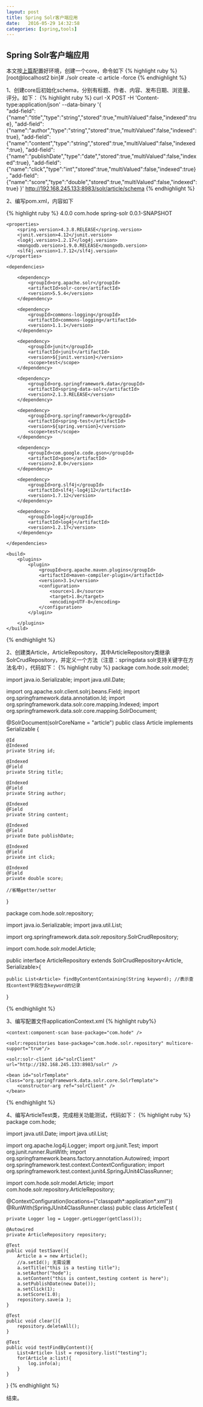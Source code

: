 ```yaml
---
layout: post
title: Spring Solr客户端应用
date:   2016-05-29 14:32:58
categories: [spring,tools]
---
```


## Spring Solr客户端应用


本文按<a href="/tools/2016/05/28/solr-6.html">上篇</a>配置好环境，创建一个core，命令如下
{% highlight ruby %}
[root@localhost2 bin]# ./solr create -c article -force
{% endhighlight %}

1、创建core后初始化schema，分别有标题、作者、内容、发布日期、浏览量、评分。如下：
{% highlight ruby %}
curl -X POST -H 'Content-type:application/json' --data-binary '{    
"add-field":{"name":"title","type":"string","stored":true,"multiValued":false,"indexed":true},
"add-field":{"name":"author","type":"string","stored":true,"multiValued":false,"indexed":true},
"add-field":{"name":"content","type":"string","stored":true,"multiValued":false,"indexed":true},
"add-field":{"name":"publishDate","type":"date","stored":true,"multiValued":false,"indexed":true},
"add-field":{"name":"click","type":"int","stored":true,"multiValued":false,"indexed":true},
"add-field":{"name":"score","type":"double","stored":true,"multiValued":false,"indexed":true}
}' http://192.168.245.133:8983/solr/article/schema
{% endhighlight %}

2、编写pom.xml，内容如下

{% highlight ruby %}
<project xmlns="http://maven.apache.org/POM/4.0.0" xmlns:xsi="http://www.w3.org/2001/XMLSchema-instance"
	xsi:schemaLocation="http://maven.apache.org/POM/4.0.0 http://maven.apache.org/xsd/maven-4.0.0.xsd">
	<modelVersion>4.0.0</modelVersion>
	<groupId>com.hode</groupId>
	<artifactId>spring-solr</artifactId>
	<version>0.0.1-SNAPSHOT</version>

	<properties>
		<spring.version>4.3.8.RELEASE</spring.version>
		<junit.version>4.12</junit.version>
		<log4j.version>1.2.17</log4j.version>
		<mongodb.version>1.9.0.RELEASE</mongodb.version>
		<slf4j.version>1.7.12</slf4j.version>
	</properties>

	<dependencies>

		<dependency>
		    <groupId>org.apache.solr</groupId>
		    <artifactId>solr-core</artifactId>
		    <version>5.5.4</version>
		</dependency>

		<dependency>
			<groupId>commons-logging</groupId>
			<artifactId>commons-logging</artifactId>
			<version>1.1.1</version>
		</dependency>

		<dependency>
			<groupId>junit</groupId>
			<artifactId>junit</artifactId>
			<version>${junit.version}</version>
			<scope>test</scope>
		</dependency>

		<dependency>
			<groupId>org.springframework.data</groupId>
			<artifactId>spring-data-solr</artifactId>
			<version>2.1.3.RELEASE</version>
		</dependency>

		<dependency>
			<groupId>org.springframework</groupId>
			<artifactId>spring-test</artifactId>
			<version>${spring.version}</version>
			<scope>test</scope>
		</dependency>

		<dependency>
			<groupId>com.google.code.gson</groupId>
			<artifactId>gson</artifactId>
			<version>2.8.0</version>
		</dependency>

		<dependency>
			<groupId>org.slf4j</groupId>
			<artifactId>slf4j-log4j12</artifactId>
			<version>1.7.12</version>
		</dependency>

		<dependency>
			<groupId>log4j</groupId>
			<artifactId>log4j</artifactId>
			<version>1.2.17</version>
		</dependency>

	</dependencies>

	<build>
		<plugins>
			<plugin>
				<groupId>org.apache.maven.plugins</groupId>
				<artifactId>maven-compiler-plugin</artifactId>
				<version>3.1</version>
				<configuration>
					<source>1.8</source>
					<target>1.8</target>
					<encoding>UTF-8</encoding>
				</configuration>
			</plugin>

		</plugins>
	</build>

</project>
{% endhighlight %}

2、创建类Article，ArticleRepository，其中ArticleRepository类继承SolrCrudRepository，并定义一个方法（注意：springdata solr支持关键字在方法名中），代码如下：
{% highlight ruby %}
package com.hode.solr.model;

import java.io.Serializable;
import java.util.Date;

import org.apache.solr.client.solrj.beans.Field;
import org.springframework.data.annotation.Id;
import org.springframework.data.solr.core.mapping.Indexed;
import org.springframework.data.solr.core.mapping.SolrDocument;

@SolrDocument(solrCoreName = "article")
public class Article implements Serializable {

	@Id
	@Indexed
	private String id;
	
	@Indexed
	@Field
	private String title;
	
	@Indexed
	@Field
	private String author;
	
	@Indexed
	@Field
	private String content;
	
	@Indexed
	@Field
	private Date publishDate;
	
	@Indexed
	@Field
	private int click;
	
	@Indexed
	@Field
	private double score;
	
	//省略getter/setter

}

package com.hode.solr.repository;

import java.io.Serializable;
import java.util.List;

import org.springframework.data.solr.repository.SolrCrudRepository;

import com.hode.solr.model.Article;

public interface ArticleRepository extends SolrCrudRepository<Article, Serializable>{

	public List<Article> findByContentContaining(String keyword); //表示查找content字段包含keyword的记录
	
}

{% endhighlight %}

3、编写配置文件applicationContext.xml
{% highlight ruby%}
<?xml version="1.0" encoding="UTF-8"?>
<beans xmlns="http://www.springframework.org/schema/beans"
	xmlns:mvc="http://www.springframework.org/schema/mvc" xmlns:xsi="http://www.w3.org/2001/XMLSchema-instance"
	xmlns:context="http://www.springframework.org/schema/context" xmlns:tx="http://www.springframework.org/schema/tx"
	xmlns:util="http://www.springframework.org/schema/util" xmlns:solr="http://www.springframework.org/schema/data/solr"
	xsi:schemaLocation="http://www.springframework.org/schema/beans http://www.springframework.org/schema/beans/spring-beans.xsd
        http://www.springframework.org/schema/mvc http://www.springframework.org/schema/mvc/spring-mvc.xsd  
        http://www.springframework.org/schema/tx http://www.springframework.org/schema/tx/spring-tx.xsd
        http://www.springframework.org/schema/context http://www.springframework.org/schema/context/spring-context.xsd
        http://www.springframework.org/schema/util http://www.springframework.org/schema/util/spring-util.xsd
        http://www.springframework.org/schema/data/solr http://www.springframework.org/schema/data/solr/spring-solr.xsd">

	<context:component-scan base-package="com.hode" />

	<solr:repositories base-package="com.hode.solr.repository" multicore-support="true"/>

	<solr:solr-client id="solrClient" url="http://192.168.245.133:8983/solr" />
	
	<bean id="solrTemplate" class="org.springframework.data.solr.core.SolrTemplate">
		<constructor-arg ref="solrClient" />
	</bean>
	

</beans>
{% endhighlight %}

4、编写ArticleTest类，完成相关功能测试，代码如下：
{% highlight ruby %}
package com.hode;

import java.util.Date;
import java.util.List;

import org.apache.log4j.Logger;
import org.junit.Test;
import org.junit.runner.RunWith;
import org.springframework.beans.factory.annotation.Autowired;
import org.springframework.test.context.ContextConfiguration;
import org.springframework.test.context.junit4.SpringJUnit4ClassRunner;

import com.hode.solr.model.Article;
import com.hode.solr.repository.ArticleRepository;

@ContextConfiguration(locations={"classpath*:application*.xml"})
@RunWith(SpringJUnit4ClassRunner.class)
public class ArticleTest {

	private Logger log = Logger.getLogger(getClass());
	
	@Autowired
	private ArticleRepository repository;
	
	@Test
	public void testSave(){
		Article a = new Article();
		//a.setId(); 无需设置
		a.setTitle("this is a testing title");
		a.setAuthor("hode");
		a.setContent("this is content,testing content is here");
		a.setPublishDate(new Date());
		a.setClick(1);
		a.setScore(1.0);
		repository.save(a );
	}
	
	@Test
	public void clear(){
		repository.deleteAll();
	}
	
	@Test
	public void testFindByContent(){
		List<Article> list = repository.list("testing");
		for(Article a:list){
			log.info(a);
		}
	}
	
}
{% endhighlight %}
 
结束。
